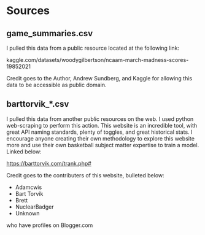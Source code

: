# Sources

## game_summaries.csv

I pulled this data from a public resource located at the following link:

kaggle.com/datasets/woodygilbertson/ncaam-march-madness-scores-19852021

Credit goes to the Author, Andrew Sundberg, and Kaggle for allowing this data to be accessible as public domain.


## barttorvik_*.csv

I pulled this data from another public resources on the web.
I used python web-scraping to perform this action.
This website is an incredible tool, with great API naming standards, plenty of toggles, and great historical stats.
I encourage anyone creating their own methodology to explore this website more and use their own basketball subject matter expertise to train a model.
Linked below:

https://barttorvik.com/trank.php#

Credit goes to the contributers of this website, bulleted below:

* Adamcwis
* Bart Torvik
* Brett
* NuclearBadger
* Unknown

who have profiles on Blogger.com